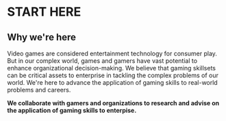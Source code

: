 # START HERE

## Why we're here

Video games are considered entertainment technology for consumer play. But in our complex world, games and gamers have vast potential to enhance organizational decision-making. We believe that gaming skillsets can be critical assets to enterprise in tackling the complex problems of our world. We're here to advance the application of gaming skills to real-world problems and careers. 

**We collaborate with gamers and organizations to research and advise on the application of gaming skills to enterpise.**

